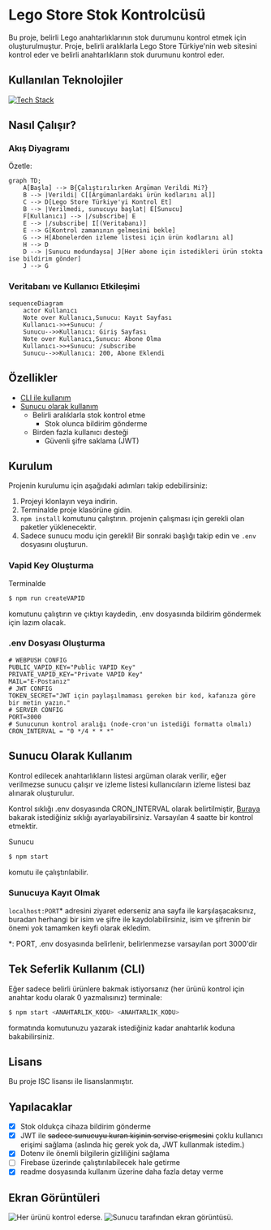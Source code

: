 # Lego Store Stok Kontrolcüsü
Bu proje, belirli Lego anahtarlıklarının stok durumunu kontrol etmek için oluşturulmuştur. Proje, belirli aralıklarla Lego Store Türkiye'nin web sitesini kontrol eder ve belirli anahtarlıkların stok durumunu kontrol eder.

## Kullanılan Teknolojiler
[![Tech Stack](https://skillicons.dev/icons?i=nodejs,express,sqlite)](https://skillicons.dev)

## Nasıl Çalışır?

### Akış Diyagramı
Özetle:
```mermaid
graph TD;
    A[Başla] --> B{Çalıştırılırken Argüman Verildi Mi?}
    B --> |Verildi| C[[Argümanlardaki ürün kodlarını al]]
    C --> D[Lego Store Türkiye'yi Kontrol Et]
    B --> |Verilmedi, sunucuyu başlat| E[Sunucu]
    F[Kullanıcı] --> |/subscribe| E
    E --> |/subscribe| I[(Veritabanı)]
    E --> G[Kontrol zamanının gelmesini bekle]
    G --> H[Abonelerden izleme listesi için ürün kodlarını al]
    H --> D
    D --> |Sunucu modundaysa| J[Her abone için istedikleri ürün stokta ise bildirim gönder]
    J --> G
```
### Veritabanı ve Kullanıcı Etkileşimi
```mermaid
sequenceDiagram
    actor Kullanıcı
    Note over Kullanıcı,Sunucu: Kayıt Sayfası
    Kullanıcı->>+Sunucu: /
    Sunucu-->>Kullanıcı: Giriş Sayfası
    Note over Kullanıcı,Sunucu: Abone Olma
    Kullanıcı->>+Sunucu: /subscribe
    Sunucu-->>Kullanıcı: 200, Abone Eklendi
```

## Özellikler
- [CLI ile kullanım](https://github.com/yussufbiyik/lego-store-stock-checker?tab=readme-ov-file#tek-seferlik-kullan%C4%B1m-cli)
- [Sunucu olarak kullanım](https://github.com/yussufbiyik/lego-store-stock-checker?tab=readme-ov-file#sunucu-olarak-kullan%C4%B1m)
    - Belirli aralıklarla stok kontrol etme
        - Stok olunca bildirim gönderme
    - Birden fazla kullanıcı desteği
        - Güvenli şifre saklama (JWT)

## Kurulum
Projenin kurulumu için aşağıdaki adımları takip edebilirsiniz:

1. Projeyi klonlayın veya indirin.
2. Terminalde proje klasörüne gidin.
3. ```npm install``` komutunu çalıştırın. projenin çalışması için gerekli olan paketler yüklenecektir.
4. Sadece sunucu modu için gerekli! Bir sonraki başlığı takip edin ve `.env` dosyasını oluşturun.

### Vapid Key Oluşturma
Terminalde
```bash
$ npm run createVAPID
```
komutunu çalıştırın ve çıktıyı kaydedin, .env dosyasında bildirim göndermek için lazım olacak.

### .env Dosyası Oluşturma
```env
# WEBPUSH CONFIG
PUBLIC_VAPID_KEY="Public VAPID Key" 
PRIVATE_VAPID_KEY="Private VAPID Key"
MAIL="E-Postanız"
# JWT CONFIG
TOKEN_SECRET="JWT için paylaşılmaması gereken bir kod, kafanıza göre bir metin yazın."
# SERVER CONFIG
PORT=3000
# Sunucunun kontrol aralığı (node-cron'un istediği formatta olmalı)
CRON_INTERVAL = "0 */4 * * *"
```

## Sunucu Olarak Kullanım
Kontrol edilecek anahtarlıkların listesi argüman olarak verilir, eğer verilmezse sunucu çalışır ve izleme listesi kullanıcıların izleme listesi baz alınarak oluşturulur.

Kontrol sıklığı .env dosyasında CRON_INTERVAL olarak belirtilmiştir, [Buraya](https://www.npmjs.com/package/node-cron#cron-syntax) bakarak istediğiniz sıklığı ayarlayabilirsiniz.
Varsayılan 4 saatte bir kontrol etmektir. 

Sunucu 
```bash
$ npm start
``` 
komutu ile çalıştırılabilir.

### Sunucuya Kayıt Olmak
`localhost:PORT`* adresini ziyaret ederseniz ana sayfa ile karşılaşacaksınız, buradan herhangi bir isim ve şifre ile kaydolabilirsiniz, isim ve şifrenin bir önemi yok tamamken keyfi olarak ekledim.

*: PORT, .env dosyasında belirlenir, belirlenmezse varsayılan port 3000'dir

## Tek Seferlik Kullanım (CLI)
Eğer sadece belirli ürünlere bakmak istiyorsanız (her ürünü kontrol için anahtar kodu olarak 0 yazmalısınız) terminale:
```bash
$ npm start <ANAHTARLIK_KODU> <ANAHTARLIK_KODU>
```
formatında komutunuzu yazarak istediğiniz kadar anahtarlık koduna bakabilirsiniz. 

## Lisans
Bu proje ISC lisansı ile lisanslanmıştır.

## Yapılacaklar
- [X] Stok oldukça cihaza bildirim gönderme
- [X] JWT ile ~~sadece sunucuyu kuran kişinin servise erişmesini~~ çoklu kullanıcı erişimi sağlama (aslında hiç gerek yok da, JWT kullanmak istedim.)
- [X] Dotenv ile önemli bilgilerin gizliliğini sağlama
- [ ] Firebase üzerinde çalıştırılabilecek hale getirme
- [X] readme dosyasında kullanım üzerine daha fazla detay verme

## Ekran Görüntüleri
![Her ürünü kontrol ederse.](screenshots/cli.png)
![Sunucu tarafından ekran görüntüsü.](screenshots/serverside.png)